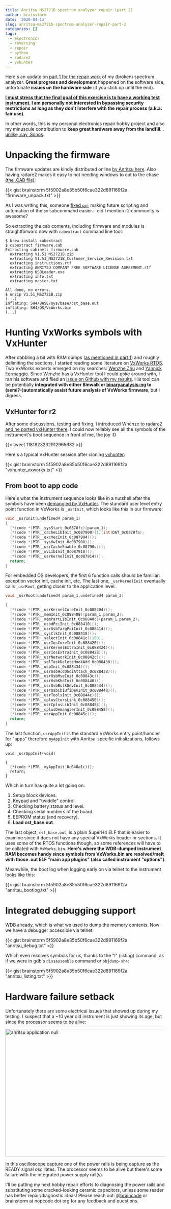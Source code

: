 ```yaml
---
title: Anritsu MS2721B spectrum analyzer repair (part 2)
author: brainstorm
date: '2020-04-13'
slug: anritsu-ms2721b-spectrum-analyzer-repair-part-2
categories: []
tags:
  - electronics
  - reversing
  - repair
  - python
  - radare2
  - vxhunter
---
```


Here's an update on [part 1 for the repair work][anritsu_repair_part1] of my (broken) spectrum analyzer. **Great progress and development** happened on the software side, unfortunate **issues on the hardware side** (if you stick up until the end).

**[I must stress that the final goal of this exercise is to have a working test instrument][eevblog_cf_post]. I am personally not interested in bypassing security restrictions as long as they don't interfere with the repair process (a.k.a: fair use)**. 

In other words, this is my personal electronics repair hobby project and also my minuscule contribution to **keep great hardware away from the landfill**... [unlike, say, Sonos][sonos_recycle_mode].

# Unpacking the firmware

The firmware updates are kindly distributed online [by Anritsu here][anritsu_ms2721b_firmware]. Also having radare2 makes it easy to not needing windows to cut to the chase [(the .CAB file)][cab_file]:

{{< gist brainstorm 5f5902a8e35b50f6cae322d891169f2a "firmware_unpack.txt" >}}

 As I was writing this, someone [fixed `pmj`][pmj_fix] making future scripting and automation of the `pm` subcommand easier... did I mention r2 community is awesome?

So extracting the cab contents, including firmware and modules is straightforward now with `cabextract` command line tool:

```
$ brew install cabextract
$ cabextract firmware.cab
Extracting cabinet: firmware.cab
  extracting V1.51_MS2721B.zip
  extracting V1.51_MS2721B_Customer_Service_Revision.txt
  extracting instructions.rtf
  extracting ANRITSU COMPANY FREE SOFTWARE LICENSE AGREEMENT.rtf
  extracting USBLoader.exe
  extracting info.txt
  extracting master.txt

All done, no errors.
$ unzip V1.51_MS2721B.zip
(...)
inflating: SH4/BASE/sys/base/cst_base.out
inflating: SH4/OS/VxWorks.bin
(...)
```

<!-- # Renesas and SuperH4

* IDE and compiler download, wine. Catalina not fine with wine until we go wine 5.0?, sigh.
* Build a small program. Decompile. Compare with the other object(s)...
* cst_base.out and cst_gui.out: easy to analyze standalone... not so much when not together with VxWorks.bin.
* VxWorks -->

# Hunting VxWorks symbols with VxHunter

After dabbling a bit with RAM dumps ([as mentioned in part 1][anritsu_repair_part1]) and roughly delimiting the sections, I started reading some literature on [VxWorks RTOS][vxworks_not_manual]. Two VxWorks experts emerged on my searches: [Wenzhe Zhu][whenze_vxworks] and [Yannick Formaggio][yannick_vxworks]. Since Wenzhe has a VxHunter tool I could poke around with, I ran his software and filed an [issue on Github with my results][vxhunter_issue]. His tool can be potentially **integrated with either Binwalk or [binaryanalysis-ng][binaryanalysis-ng] to (semi?-)automatically assist future analysis of VxWorks firmware**, but I digress.

## VxHunter for r2

After some discussions, testing and fixing, I introduced Whenze [to radare2 and he ported vxHunter there][vxhunter_radare2]. I could now reliably see all the symbols of the instrument's boot sequence in front of me, the joy :D

{{< tweet 1181823232912965632 >}}

Here's a typical VxHunter session after cloning [vxhunter][vxhunter]: 

{{< gist brainstorm 5f5902a8e35b50f6cae322d891169f2a "vxhunter_vxworks.txt" >}}

## From boot to app code

Here's what the instrument sequence looks like in a nutshell after the symbols have been [demangled by VxHunter][vxhunter]. The standard user level entry point function in VxWorks is `_usrInit`, which looks like this in our firmware:

  
```C
void _usrInit(undefined4 param_1)
{
  (*(code *)PTR__sysStart_0c0878fc)(param_1);
  (*(code *)PTR__cacheLibInit_0c087900)(1,(int)DAT_0c0878fa);
  (*(code *)PTR__excVecInit_0c087904)();
  (*(code *)PTR__sysHwInit_0c087908)();
  (*(code *)PTR__usrCacheEnable_0c08790c)();
  (*(code *)PTR__wvLibInit_0c087910)();
  (*(code *)PTR__usrKernelInit_0c087914)();
  return;
}
```

For embedded OS developers, the first 6 function calls should be familiar: exception vector init, cache init, etc. The last one, `_usrKernelInit` eventually calls `_usrRoot`, getting closer to the application level:

```C
void _usrRoot(undefined4 param_1,undefined4 param_2)

{
  (*(code *)PTR__usrKernelCoreInit_0c088404)();
  (*(code *)PTR__memInit_0c088408)(param_1,param_2);
  (*(code *)PTR__memPartLibInit_0c08840c)(param_1,param_2);
  (*(code *)PTR__usbdPciInit_0c088410)();
  (*(code *)PTR__usrUsbTargPciInit_0c088414)();
  (*(code *)PTR__sysClkInit_0c088418)();
  (*(code *)PTR__selectInit_0c08841c)(100);
  (*(code *)PTR__usrIosCoreInit_0c088420)();
  (*(code *)PTR__usrKernelExtraInit_0c088424)();
  (*(code *)PTR__usrIosExtraInit_0c088428)();
  (*(code *)PTR__usrNetworkInit_0c08842c)();
  (*(code *)PTR__selTaskDeleteHookAdd_0c088430)();
  (*(code *)PTR__usbInit_0c088434)();
  (*(code *)PTR__usrUsbHcdOhciAttach_0c088438)();
  (*(code *)PTR__usrUsbMseInit_0c08843c)();
  (*(code *)PTR__usrUsbKbdInit_0c088440)();
  (*(code *)PTR__usrUsbBulkDevInit_0c088444)();
  (*(code *)PTR__usrUsbCbiUfiDevInit_0c088448)();
  (*(code *)PTR__usrToolsInit_0c08844c)();
  (*(code *)PTR__cplusCtorsLink_0c088450)();
  (*(code *)PTR__usrCplusLibInit_0c088454)();
  (*(code *)PTR__cplusDemanglerInit_0c088458)();
  (*(code *)PTR__usrAppInit_0c08845c)();
  return;
}
```

The last function, `usrAppInit` is the standard VxWorks entry point/handler for "apps" therefore `myAppInit` with Anritsu-specific initializations, follows up:

```
void _usrAppInit(void)

{
  (*(code *)PTR__myAppInit_0c040a1c)();
  return;
}
```

Which in turn has quite a lot going on:

1. Setup block devices.
1. Keypad and "twiddle" control.
1. Checking battery status and level.
1. Checking serial numbers of the board.
1. EEPROM status (and recovery).
2. **Load cst_base.out**.

The last object, `cst_base.out`, is a plain SuperH4 ELF that is easier to examine since it does not have any special VxWorks header or sections. It uses some of the RTOS functions though, so some references will have to be collated with `VxWorks.bin`. **Here's where the WDB-dumped instrument RAM becomes handy since symbols from VxWorks.bin are resolved/melt with those .out ELF "main app plugins" (also called instrument "options")**.

Meanwhile, the boot log when logging early on via telnet to the instrument looks like this:

{{< gist brainstorm 5f5902a8e35b50f6cae322d891169f2a "anritsu_bootlog.txt" >}}

# Integrated debugging support

WDB already, which is what we used to dump the memory contents.
Now we have a debugger accessible via telnet.

{{< gist brainstorm 5f5902a8e35b50f6cae322d891169f2a "anritsu_debug.txt" >}}

Which even resolves symbols for us, thanks to the "l" (listing) command, as if we were in gdb's `dissassemble` command or `objdump-sh4`:

{{< gist brainstorm 5f5902a8e35b50f6cae322d891169f2a "anritsu_listing.txt" >}}

# Hardware failure setback

Unfortunately there are some electrical issues that showed up during my testing. I suspect that a ~10 year old instrument is just showing its age, but since the processor seems to be alive:

<img src="/brainstorm/images/2020/04/superh4_cpu_reset_clk.png" alt="anritsu application null" width="550" height="400">

In this oscilloscope capture one of the power rails is being capture as the READY signal oscillates. The processor seems to be alive but there's some failure with the integrated power supply rail(s).

I'll be putting my next hobby repair efforts to diagnosing the power rails and substituting some cracked-looking ceramic capacitors, unless some reader has better repair/diagnostic ideas! Please reach out: [@braincode](https://twitter.com/braincode) or brainstorm at nopcode dot org for any feedback and questions.

[eevblog_cf_post]: https://www.eevblog.com/forum/testgear/anritsu-ms2721b-internal-cf-card-missing/msg2638362/#msg2638362
[anritsu_repair_part1]: https://blogs.nopcode.org/brainstorm/anritsu-ms2721b-spectrum-analyzer/
[yannick_vxworks]: https://www.youtube.com/watch?v=T6N-87GlmsI
[whenze_vxworks]: https://i.blackhat.com/asia-19/Fri-March-29/bh-asia-Zhu-Dive-into-VxWorks-Based-IoT-Device-Debug-the-Undebugable-Device.pdf
[vxhunter]: https://github.com/PAGalaxyLab/vxhunter
[vxhunter_issue]: https://github.com/PAGalaxyLab/vxhunter/issues/2
[vxhunter_radare2]: https://github.com/PAGalaxyLab/vxhunter/commit/267d1851f1b66341d8d96fa9259c78a1d0589074
[binaryanalysis-ng]: https://github.com/armijnhemel/binaryanalysis-ng/issues/31
[sonos_recycle_mode]: https://twitter.com/atomicthumbs/status/1210662988828442624
[vxworks_not_manual]: https://books.google.com.au/books?id=GujyAh0I46kC&lpg=PA19&ots=ENxp8DQWty&dq=vxworkss%20not%20in%20the%20manual&hl=sv&pg=PP1#v=onepage&q&f=false
[renesas_eval_compiler]: https://www.renesas.com/cn/zh/software/D3017586.html
[anritsu_ms2721b_firmware]: http://dl.cdn-anritsu.com/en-us/test-measurement/files/Software/Drivers-Software-Downloads/MS2721B_V1.51_USBLoader.exe
[cab_file]: https://en.wikipedia.org/wiki/Cabinet_(file_format)
[pmj_fix]: https://github.com/radareorg/radare2/issues/15764